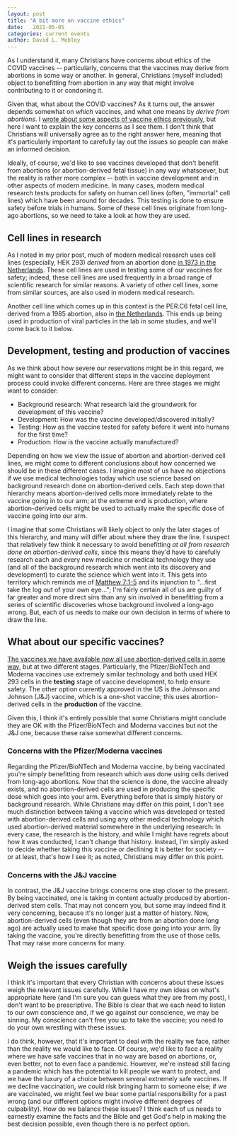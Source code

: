 ```yaml
---
layout: post
title: "A bit more on vaccine ethics"
date:   2021-05-05
categories: current events
author: David L. Mobley
---
```


As I understand it, many Christians have concerns about ethics of the COVID vaccines -- particularly, concerns that the vaccines may derive from abortions in some way or another. In general, Christians (myself included) object to benefitting from abortion in any way that might involve contributing to it or condoning it.

Given that, what about the COVID vaccines? As it turns out, the answer depends somewhat on *which* vaccines, and what one means by *derive from abortions*. I [wrote about some aspects of vaccine ethics previously](https://heisfaithful.github.io/current/events/2021/01/05/virus.html), but here I want to explain the key concerns as I see them. I don't think that Christians will universally agree as to the right answer here, meaning that it's particularly important to carefully lay out the issues so people can make an informed decision.

Ideally, of course, we'd like to see vaccines developed that don't benefit from abortions (or abortion-derived fetal tissue) in any way whatsoever, but the reality is rather more complex -- both in vaccine development and in other aspects of modern medicine. In many cases, modern medical research tests products for safety on human cell lines (often, "immortal" cell lines) which have been around for decades. This testing is done to ensure safety before trials in humans. Some of these cell lines originate from long-ago abortions, so we need to take a look at how they are used.

## Cell lines in research

As I noted in my prior post, much of modern medical research uses cell lines (especially, HEK 293) *derived* from an abortion done [in 1973 in the Netherlands](https://www.nebraskamed.com/COVID/you-asked-we-answered-do-the-covid-19-vaccines-contain-aborted-fetal-cells). These cell lines are used in testing some of our vaccines for safety; indeed, these cell lines are used frequently in a broad range of scientific research for similar reasons. A variety of other cell lines, some from similar sources, are also used in modern medical research.

Another cell line which comes up in this context is the PER.C6 fetal cell line, derived from a 1985 abortion, also in [the Netherlands](https://www.nebraskamed.com/COVID/you-asked-we-answered-do-the-covid-19-vaccines-contain-aborted-fetal-cells). This ends up being used in production of viral particles in the lab in some studies, and we'll come back to it below.

## Development, testing and production of vaccines

As we think about how severe our reservations might be in this regard, we might want to consider that different steps in the vaccine deployment process could invoke different concerns. Here are three stages we might want to consider:
- Background research: What research laid the groundwork for development of this vaccine?
- Development: How was the vaccine developed/discovered initially?
- Testing: How as the vaccine tested for safety before it went into humans for the first time?
- Production: How is the vaccine actually manufactured?

Depending on how we view the issue of abortion and abortion-derived cell lines, we might come to different conclusions about how concerned we should be in these different cases. I imagine most of us have no objections if we use medical technologies today which use science based on background research done on abortion-derived cells. Each step down that hierarchy means abortion-derived cells more immediately relate to the vaccine going in to our arm; at the extreme end is production, where abortion-derived cells might be used to actually make the specific dose of vaccine going into our arm.

I imagine that some Christians will likely object to only the later stages of this hierarchy, and many will differ about where they draw the line. I suspect that relatively few think it necessary to avoid benefitting *at all from research done on abortion-derived cells*, since this means they'd have to carefully research each and every new medicine or medical technology they use (and all of the background research which went into its discovery and development) to curate the science which went into it. This gets into territory which reminds me of [Matthew 7:1-5](https://www.biblegateway.com/passage/?search=matthew+7%3A1-5&version=NASB1995) and its injunction to "...first take the log out of your own eye..."; I'm fairly certain all of us are guilty of far greater and more direct sins than any sin involved in benefitting from a series of scientific discoveries whose background involved a long-ago wrong. But, each of us needs to make our own decision in terms of where to draw the line.

## What about our specific vaccines?

[The vaccines we have available now all use abortion-derived cells in some way](https://www.nebraskamed.com/COVID/you-asked-we-answered-do-the-covid-19-vaccines-contain-aborted-fetal-cells), but at two different stages. Particularly, the Pfizer/BioNTech and Moderna vaccines use extremely similar technology and both used HEK 293 cells in the **testing** stage of vaccine development, to help ensure safety. The other option currently approved in the US is the Johnson and Johnson (J&J) vaccine, which is a one-shot vaccine; this uses abortion-derived cells in the **production** of the vaccine.

Given this, I think it's entirely possible that some Christians might conclude they are OK with the Pfizer/BioNTech and Moderna vaccines but not the J&J one, because these raise somewhat different concerns.

### Concerns with the Pfizer/Moderna vaccines

Regarding the Pfizer/BioNTech and Moderna vaccine, by being vaccinated you're simply benefitting from research which was done using cells derived from long-ago abortions. Now that the science is done, the vaccine already exists, and no abortion-derived cells are used in producing the specific dose which goes into your arm. Everything before that is simply history or background research. While Christians may differ on this point, I don't see much distinction between taking a vaccine which was developed or tested with abortion-derived cells and using any other medical technology which used abortion-derived material somewhere in the underlying research: In every case, the research is the history, and while I might have regrets about how it was conducted, I can't change that history. Instead, I'm simply asked to decide whether taking this vaccine or declining it is better for society -- or at least, that's how I see it; as noted, Christians may differ on this point.

### Concerns with the J&J vaccine

In contrast, the J&J vaccine brings concerns one step closer to the present. By being vaccinated, one is taking in content actually produced by abortion-derived stem cells. That may not concern you, but some may indeed find it very concerning, because it's no longer just a matter of history. Now, abortion-derived cells (even though they are from an abortion done long ago) are actually used to make that specific dose going into your arm. By taking the vaccine, you're directly benefitting from the use of those cells. That may raise more concerns for many.

## Weigh the issues carefully

I think it's important that every Christian with concerns about these issues weigh the relevant issues carefully. While I have my own ideas on what's appropriate here (and I'm sure you can guess what they are from my post), I don't want to be prescriptive. The Bible is clear that we each need to listen to our own conscience and, if we go against our conscience, we may be sinning. My conscience can't free you up to take the vaccine; you need to do your own wrestling with these issues.

I do think, however, that it's important to deal with the reality we face, rather than the reality we would like to face. Of course, we'd like to face a reality where we have safe vaccines that in no way are based on abortions, or, even better, not to even face a pandemic. However, we're instead still facing a pandemic which has the potential to kill people we want to protect, and we have the luxury of a choice between several extremely safe vaccines. If we decline vaccination, we could risk bringing harm to someone else; if we are vaccinated, we might feel we bear some partial responsibility for a past wrong (and our different options might involve different degrees of culpability). How do we balance these issues? I think each of us needs to earnestly examine the facts and the Bible and get God's help in making the best decision possible, even though there is no perfect option.
